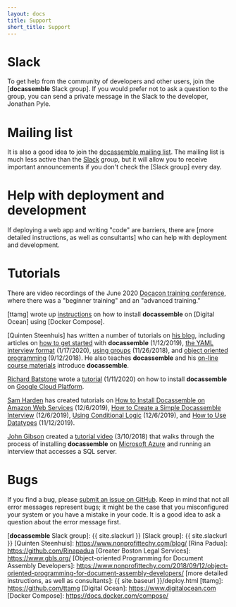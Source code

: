 ```yaml
---
layout: docs
title: Support
short_title: Support
---
```


# <a name="slack"></a>Slack

To get help from the community of developers and other users, join the
[**docassemble** Slack group].  If you would prefer not to ask a
question to the group, you can send a private message in the Slack to
the developer, Jonathan Pyle.

# <a name="mailing"></a>Mailing list

It is also a good idea to join the [docassemble mailing list].  The
mailing list is much less active than the [Slack] group, but it will
allow you to receive important announcements if you don't check the
[Slack group] every day.

# <a name="help"></a>Help with deployment and development

If deploying a web app and writing "code" are barriers, there are
[more detailed instructions, as well as consultants] who can help with deployment and development.

# <a name="tutorials"></a>Tutorials

There are video recordings of the June 2020 [Docacon training
conference](https://docacon.com), where there was a "beginner
training" and an "advanced training."

[ttamg] wrote up 
[instructions](https://github.com/ttamg/deploy-docassemble/tree/master/digitalocean-setup)
on how to install **docassemble** on [Digital Ocean] using [Docker Compose].

[Quinten Steenhuis] has written a number of tutorials on
[his blog](https://www.nonprofittechy.com/blog/),
including articles on
[how to get started](https://www.nonprofittechy.com/2019/01/12/get-started-with-docassemble/) with **docassemble** (1/12/2019),
[the YAML interview format](https://www.nonprofittechy.com/2020/01/17/understanding-docassembles-yaml-interview-format/) (1/17/2020),
[using groups](https://www.nonprofittechy.com/2018/11/26/gathering-repeated-information-working-with-docassemble-groups/) (11/26/2018),
and [object oriented programming](https://www.nonprofittechy.com/2018/09/12/object-oriented-programming-for-document-assembly-developers/)
(9/12/2018).  He also teaches **docassemble** and his [on-line course materials](https://suffolklitlab.org/legal-tech-class/docs/introduction-to-docassemble)
introduce **docassemble**.

[Richard Batstone](https://richardbatstone.github.io/about/) wrote a
[tutorial](https://richardbatstone.github.io/other/2020/01/11/DocAssembleInGCP.html)
(1/11/2020) on how to install **docassemble** on [Google Cloud Platform](https://cloud.google.com).

[Sam Harden](https://samharden.github.io/) has created tutorials on
[How to Install Docassemble on Amazon Web Services](https://law.mit.edu/pub/howtoinstalldocassembleonaws) (12/6/2019),
[How to Create a Simple Docassemble Interview](https://law.mit.edu/pub/howtocreateasimpledocassembleinterview) (12/6/2019),
[Using Conditional Logic](https://law.mit.edu/pub/usingconditionallogicindocassembleinterviews) (12/6/2019),
and [How to Use Datatypes](https://www.youtube.com/watch?v=49TiZfMkCtc) (11/12/2019).

[John Gibson](https://www.youtube.com/channel/UC8iZ3ft6Ipg4IYdQtEUtiZw)
created a [tutorial video](https://www.youtube.com/watch?v=1lfufLU5N7w) (3/10/2018)
that walks through the process of installing **docassemble** on [Microsoft Azure]
and running an interview that accesses a SQL server.

# <a name="bugs"></a>Bugs

If you find a bug, please [submit an issue on GitHub].  Keep in mind
that not all error messages represent bugs; it might be the case that
you misconfigured your system or you have a mistake in your code.  It
is a good idea to ask a question about the error message first.

[Microsoft Azure]: https://azure.microsoft.com/
[Slack]: https://slack.com
[submit an issue on GitHub]: https://github.com/jhpyle/docassemble/issues
[docassemble mailing list]: https://mail.python.org/mm3/mailman3/lists/docassemble.python.org/
[**docassemble** Slack group]: {{ site.slackurl }}
[Slack group]: {{ site.slackurl }}
[Quinten Steenhuis]: https://www.nonprofittechy.com/blog/
[Rina Padua]: https://github.com/Rinapadua
[Greater Boston Legal Services]: https://www.gbls.org/
[Object-oriented Programming for Document Assembly Developers]: https://www.nonprofittechy.com/2018/09/12/object-oriented-programming-for-document-assembly-developers/
[more detailed instructions, as well as consultants]: {{ site.baseurl }}/deploy.html
[ttamg]: https://github.com/ttamg
[Digital Ocean]: https://www.digitalocean.com
[Docker Compose]: https://docs.docker.com/compose/
